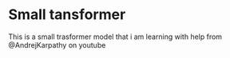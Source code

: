 # Small tansformer 
This is a small trasformer model that i am learning with help from @AndrejKarpathy on youtube
